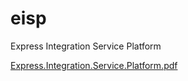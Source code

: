 # eisp
Express Integration Service Platform

[Express.Integration.Service.Platform.pdf](https://github.com/YiqiHu/eisp/files/8641571/Express.Integration.Service.Platform.pdf)
